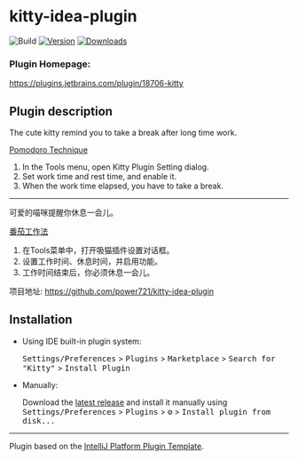 # kitty-idea-plugin

![Build](https://github.com/power721/kitty-idea-plugin/workflows/Build/badge.svg)
[![Version](https://img.shields.io/jetbrains/plugin/v/18706-kitty.svg)](https://plugins.jetbrains.com/plugin/18706-kitty)
[![Downloads](https://img.shields.io/jetbrains/plugin/d/18706-kitty.svg)](https://plugins.jetbrains.com/plugin/18706-kitty)

### Plugin Homepage:

https://plugins.jetbrains.com/plugin/18706-kitty

## Plugin description

<!-- Plugin description -->
<p>The cute kitty remind you to take a break after long time work.</p>
<a href="https://en.wikipedia.org/wiki/Pomodoro_Technique">Pomodoro Technique</a>
<ol>
  <li>In the Tools menu, open Kitty Plugin Setting dialog.</li>
  <li>Set work time and rest time, and enable it.</li>
  <li>When the work time elapsed, you have to take a break.</li>
</ol>
<hr>
<p>可爱的喵咪提醒你休息一会儿。</p>
<a href="https://zh.wikipedia.org/wiki/%E7%95%AA%E8%8C%84%E5%B7%A5%E4%BD%9C%E6%B3%95">番茄工作法</a>
<ol>
  <li>在Tools菜单中，打开吸猫插件设置对话框。</li>
  <li>设置工作时间、休息时间，并启用功能。</li>
  <li>工作时间结束后，你必须休息一会儿。</li>
</ol>
<p>项目地址: <a href="https://github.com/power721/kitty-idea-plugin">https://github.com/power721/kitty-idea-plugin</a></p>
<!-- Plugin description end -->

## Installation

- Using IDE built-in plugin system:

  <kbd>Settings/Preferences</kbd> > <kbd>Plugins</kbd> > <kbd>Marketplace</kbd> > <kbd>Search for "Kitty"</kbd> >
  <kbd>Install Plugin</kbd>
  
- Manually:

  Download the [latest release](https://github.com/power721/kitty-idea-plugin/releases/latest) and install it manually using
  <kbd>Settings/Preferences</kbd> > <kbd>Plugins</kbd> > <kbd>⚙️</kbd> > <kbd>Install plugin from disk...</kbd>


---
Plugin based on the [IntelliJ Platform Plugin Template][template].

[template]: https://github.com/JetBrains/intellij-platform-plugin-template
